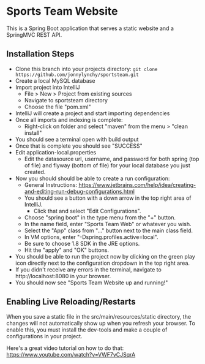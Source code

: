 # Sports Team Website

This is a Spring Boot application that serves a static website and a SpringMVC REST API. 

## Installation Steps
- Clone this branch into your projects directory: 
`git clone https://github.com/jonnylynchy/sportsteam.git`
- Create a local MySQL database
- Import project into IntelliJ
	- File > New > Project from existing sources
	- Navigate to sportsteam directory
	- Choose the file "pom.xml"
- IntelliJ will create a project and start importing dependencies
- Once all imports and indexing is complete:
	- Right-click on folder and select "maven" from the menu > "clean install"
- You should see a terminal open with build output
- Once that is complete you should see "SUCCESS"
- Edit application-local.properties
	- Edit the datasource url, username, and password for both spring (top of file) and flyway (bottom of file) for your local database you just created.
- Now you should should be able to create a run configuration: 
	- General Instructions: https://www.jetbrains.com/help/idea/creating-and-editing-run-debug-configurations.html
	- You should see a button with a down arrow in the top right area of IntelliJ.
		- Click that and select "Edit Configurations".
	- Choose "spring boot" in the type menu from the "+" button.
	- In the name field, enter "Sports Team Web" or whatever you wish.
	- Select the "App" class from "..." button next to  the main class field.
	- In VM options, enter "-Dspring.profiles.active=local".
	- Be sure to choose 1.8 SDK in the JRE options.
	- Hit the "apply" and "OK" buttons.
- You should be able to run the project now by clicking on the green play icon directly next to the configuration dropdown in the top right area.
- If you didn't receive any errors in the terminal,  navigate to http://localhost:8080 in your browser.
- You should now see "Sports Team Website up and running!"

## Enabling Live Reloading/Restarts
When you save a static file in the src/main/resources/static directory, the changes will not automatically show up when you refresh your browser. To enable this, you must install the dev-tools and make a couple of configurations in your project.

Here's a great video tutorial on how to do that: https://www.youtube.com/watch?v=VWF7vCJSqrA



